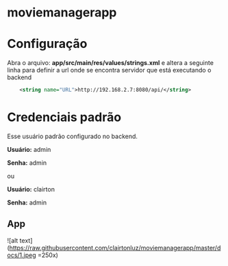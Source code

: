 # moviemanagerapp

Configuração
=====
Abra o arquivo: **app/src/main/res/values/strings.xml** e altera a seguinte linha para definir a 
url onde se encontra servidor que está executando o backend

```xml
    <string name="URL">http://192.168.2.7:8080/api/</string>
```

Credenciais padrão
==================
Esse usuário padrão configurado no backend.

**Usuário:** admin

**Senha:** admin

ou

**Usuário:** clairton

**Senha:** admin

App
---

![alt text](https://raw.githubusercontent.com/clairtonluz/moviemanagerapp/master/docs/1.jpeg =250x)
